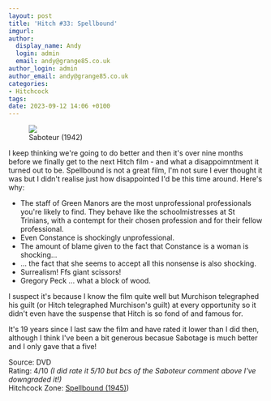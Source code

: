 ```yaml
---
layout: post
title: 'Hitch #33: Spellbound'
imgurl:
author:
  display_name: Andy
  login: admin
  email: andy@grange85.co.uk
author_login: admin
author_email: andy@grange85.co.uk
categories:
- Hitchcock
tags:
date: 2023-09-12 14:06 +0100
---
```

<figure><img src="https://cdn.grange85.co.uk/swirling/hitchcock/hitchcock-spellbound.jpg" class="img-responsive" /><figcaption>Saboteur (1942)</figcaption></figure>

I keep thinking we're going to do better and then it's over nine months before we finally get to the next Hitch film - and what a disappoimntment it turned out to be. Spellbound is not a great film, I'm not sure I ever thought it was but I didn't realise just how disappointed I'd be this time around. Here's why:

- The staff of Green Manors are the most unprofessional professionals you're likely to find. They behave like the schoolmistresses at St Trinians, with a contempt for their chosen profession and for their fellow professional.
- Even Constance is shockingly unprofessional.
- The amount of blame given to the fact that Constance is a woman is shocking...
- ... the fact that she seems to accept all this nonsense is also shocking.
- Surrealism! Ffs giant scissors!
- Gregory Peck ... what a block of wood.

I suspect it's because I know the film quite well but Murchison telegraphed his guilt (or Hitch telegraphed Murchison's guilt) at every opportunity so it didn't even have the suspense that Hitch is so fond of and famous for.

It's 19 years since I last saw the film and have rated it lower than I did then, although I think I've been a bit generous becasue Sabotage is much better and I only gave that a five!

Source: DVD  
Rating: 4/10 _(I did rate it 5/10 but bcs of the Saboteur comment above I've downgraded it!)_  
Hitchcock Zone: [Spellbound (1945)](https://the.hitchcock.zone/wiki/Spellbound_(1945)))

